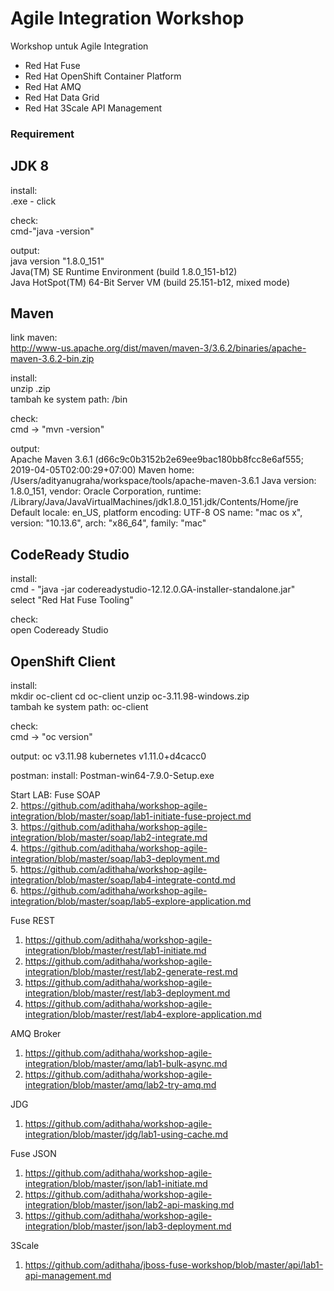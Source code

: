 # Agile Integration Workshop

Workshop untuk Agile Integration
- Red Hat Fuse
- Red Hat OpenShift Container Platform
- Red Hat AMQ
- Red Hat Data Grid
- Red Hat 3Scale API Management

### Requirement

JDK 8
-----
install:  
<java>.exe - click

check:  
cmd-"java -version"

output:  
java version "1.8.0_151"  
Java(TM) SE Runtime Environment (build 1.8.0_151-b12)  
Java HotSpot(TM) 64-Bit Server VM (build 25.151-b12, mixed mode)  

Maven
-----
link maven:   
http://www-us.apache.org/dist/maven/maven-3/3.6.2/binaries/apache-maven-3.6.2-bin.zip

install:  
unzip <maven>.zip  
tambah ke system path: <maven>/bin  

check:  
cmd -> "mvn -version"

output:  
Apache Maven 3.6.1 (d66c9c0b3152b2e69ee9bac180bb8fcc8e6af555; 2019-04-05T02:00:29+07:00)
Maven home: /Users/adityanugraha/workspace/tools/apache-maven-3.6.1
Java version: 1.8.0_151, vendor: Oracle Corporation, runtime: /Library/Java/JavaVirtualMachines/jdk1.8.0_151.jdk/Contents/Home/jre
Default locale: en_US, platform encoding: UTF-8
OS name: "mac os x", version: "10.13.6", arch: "x86_64", family: "mac"

CodeReady Studio
----------------
install:  
cmd - "java -jar codereadystudio-12.12.0.GA-installer-standalone.jar"  
select "Red Hat Fuse Tooling"

check:  
open Codeready Studio


OpenShift Client
----------------
install:  
mkdir oc-client
cd oc-client
unzip oc-3.11.98-windows.zip  
tambah ke system path: oc-client

check:  
cmd -> "oc version"

output:
oc v3.11.98
kubernetes v1.11.0+d4cacc0

postman:
install: Postman-win64-7.9.0-Setup.exe


Start LAB:
Fuse SOAP  
2. https://github.com/adithaha/workshop-agile-integration/blob/master/soap/lab1-initiate-fuse-project.md  
3. https://github.com/adithaha/workshop-agile-integration/blob/master/soap/lab2-integrate.md  
4. https://github.com/adithaha/workshop-agile-integration/blob/master/soap/lab3-deployment.md  
5. https://github.com/adithaha/workshop-agile-integration/blob/master/soap/lab4-integrate-contd.md  
6. https://github.com/adithaha/workshop-agile-integration/blob/master/soap/lab5-explore-application.md  

Fuse REST
1. https://github.com/adithaha/workshop-agile-integration/blob/master/rest/lab1-initiate.md
2. https://github.com/adithaha/workshop-agile-integration/blob/master/rest/lab2-generate-rest.md
3. https://github.com/adithaha/workshop-agile-integration/blob/master/rest/lab3-deployment.md
4. https://github.com/adithaha/workshop-agile-integration/blob/master/rest/lab4-explore-application.md

AMQ Broker
1. https://github.com/adithaha/workshop-agile-integration/blob/master/amq/lab1-bulk-async.md
2. https://github.com/adithaha/workshop-agile-integration/blob/master/amq/lab2-try-amq.md

JDG
1. https://github.com/adithaha/workshop-agile-integration/blob/master/jdg/lab1-using-cache.md

Fuse JSON
1. https://github.com/adithaha/workshop-agile-integration/blob/master/json/lab1-initiate.md
2. https://github.com/adithaha/workshop-agile-integration/blob/master/json/lab2-api-masking.md
3. https://github.com/adithaha/workshop-agile-integration/blob/master/json/lab3-deployment.md

3Scale
1. https://github.com/adithaha/jboss-fuse-workshop/blob/master/api/lab1-api-management.md
